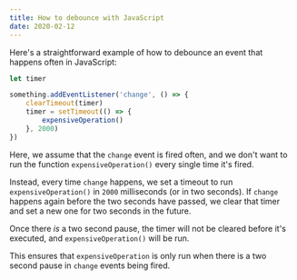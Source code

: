 ```yaml
---
title: How to debounce with JavaScript
date: 2020-02-12
---
```


Here's a straightforward example of how to debounce an event that happens often in JavaScript:

```javascript
let timer

something.addEventListener('change', () => {
    clearTimeout(timer)
    timer = setTimeout(() => {
        expensiveOperation()
    }, 2000)
})
```

Here, we assume that the `change` event is fired often, and we don't want to run the function `expensiveOperation()` every single time it's fired.

Instead, every time `change` happens, we set a timeout to run `expensiveOperation()` in `2000` milliseconds (or in two seconds). If `change` happens again before the two seconds have passed, we clear that timer and set a new one for two seconds in the future.

Once there _is_ a two second pause, the timer will not be cleared before it's executed, and `expensiveOperation()` will be run.

This ensures that `expensiveOperation` is only run when there is a two second pause in `change` events being fired.
